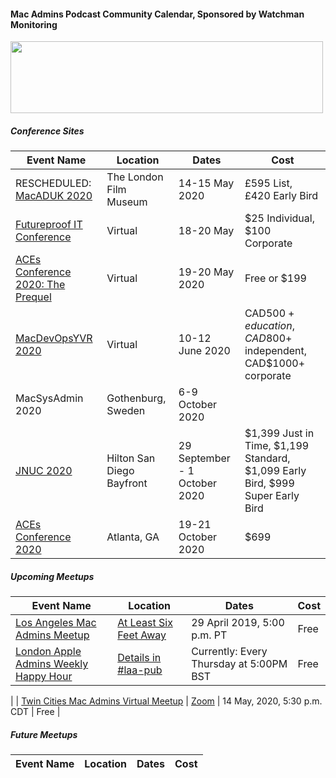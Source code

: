#### Mac Admins Podcast Community Calendar, Sponsored by Watchman Monitoring

[<img src="https://podcast.macadmins.org/wp-content/uploads/2017/06/Watchman-Monitoring-logo-blue.png" alt="" width="500" height="115" />](https://www.watchmanmonitoring.com)

##### Conference Sites

| Event Name | Location | Dates | Cost |
|------------|----------|-------|------|
| RESCHEDULED: [MacADUK 2020](https://macad.uk) | The London Film Museum | 14-15 May 2020 | £595 List, £420 Early Bird |
| [Futureproof IT Conference](https://futureproofit.org) | Virtual | 18-20 May | $25 Individual, $100 Corporate |
| [ACEs Conference 2020: The Prequel](http://acesconf.com/aces-conference-the-prequel/) | Virtual | 19-20 May 2020 | Free or $199 |
| [MacDevOpsYVR 2020](https://MDOYVR.com) | Virtual | 10-12 June 2020 | CAD$500+ education, CAD$800+ independent, CAD$1000+ corporate |
| MacSysAdmin 2020 | Gothenburg, Sweden | 6-9 October 2020 |  |
| [JNUC 2020](https://www.jamf.com/events/jamf-nation-user-conference/2020/) | Hilton San Diego Bayfront | 29 September - 1 October 2020 | $1,399 Just in Time, $1,199 Standard, $1,099 Early Bird, $999 Super Early Bird |
| [ACEs Conference 2020](https://acesconf.com) | Atlanta, GA | 19-21 October 2020 | $699 |


##### Upcoming Meetups

| Event Name | Location | Dates | Cost |
|------------|----------|-------|------|
| [Los Angeles Mac Admins Meetup](https://www.jamf.com/jamf-nation/events/user-groups/342/los-angeles-mac-admins-remote-meetup-and-happy-hour) | [At Least Six Feet Away](https://goo.gl/maps/eQqMiT3KVMTLk44m7) | 29 April 2019, 5:00 p.m. PT | Free |
| [London Apple Admins Weekly Happy Hour](https://londonappleadmins.org.uk) | [Details in #laa-pub](https://macadmins.slack.com/archives/C011AM2KG4F) | Currently: Every Thursday at 5:00PM BST | Free |
|
| [Twin Cities Mac Admins Virtual Meetup](https://tcma-meetup-may-14-2020.eventbrite.com) | [Zoom](https://jamf.zoom.us/j/95947221518?pwd=N1NIMVNGU04yVjE4cTNOa2lWaEkvdz09) | 14 May, 2020, 5:30 p.m. CDT | Free |


##### Future Meetups

| Event Name | Location | Dates | Cost |
|------------|----------|-------|------|
